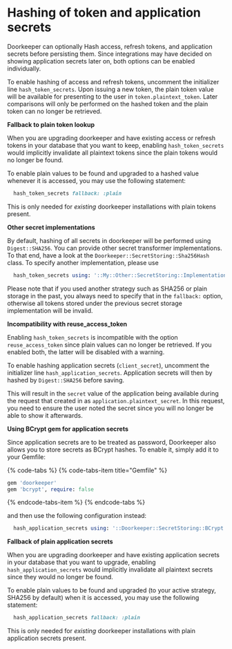 # Hashing of token and application secrets

Doorkeeper can optionally Hash access, refresh tokens, and application secrets before persisting them.
Since integrations may have decided on showing application secrets later on, both options can be enabled individually.

To enable hashing of access and refresh tokens, uncomment the initializer line `hash_token_secrets`.
Upon issuing a new token, the plain token value will be available for presenting to the user in `token.plaintext_token`.
Later comparisons will only be performed on the hashed token and the plain token can no longer be retrieved.

**Fallback to plain token lookup**

When you are upgrading doorkeeper and have existing access or refresh tokens in your database that you want to keep,
enabling `hash_token_secrets` would implicitly invalidate all plaintext tokens since the plain tokens would no longer be found.

To enable plain values to be found and upgraded to a hashed value whenever it is accessed, you may use the following statement:

```ruby
  hash_token_secrets fallback: :plain
```

This is only needed for _existing_ doorkeeper installations with plain tokens present.

**Other secret implementations**

By default, hashing of all secrets in doorkeeper will be performed using `Digest::SHA256`.
You can provide other secret transformer implementations. To that end, have a look at the `Doorkeeper::SecretStoring::Sha256Hash`
class. To specify another implementation, please use

```ruby
  hash_token_secrets using: '::My::Other::SecretStoring::Implementation'
```

Please note that if you used another strategy such as SHA256 or plain storage in the past, you always need to specify
that in the `fallback:` option, otherwise all tokens stored under the previous secret storage implementation will be invalid.

**Incompatibility with reuse_access_token**

Enabling `hash_token_secrets` is incompatible with the option `reuse_access_token`
since plain values can no longer be retrieved. If you enabled both,
the latter will be disabled with a warning.

To enable hashing application secrets (`client_secret`), uncomment the initializer line `hash_application_secrets`.
Application secrets will then by hashed by `Digest::SHA256` before saving.

This will result in the `secret` value of the application being available during the request that created in as `application.plaintext_secret`.
In this request, you need to ensure the user noted the secret since you will no longer be able to show it afterwards.


**Using BCrypt gem for application secrets**

Since application secrets are to be treated as password, Doorkeeper also allows you to store secrets as BCrypt hashes.
To enable it, simply add it to your Gemfile: 

{% code-tabs %}
{% code-tabs-item title="Gemfile" %}
```ruby
gem 'doorkeeper'
gem 'bcrypt', require: false
```
{% endcode-tabs-item %}
{% endcode-tabs %}

and then use the following configuration instead:

```ruby
  hash_application_secrets using: '::Doorkeeper::SecretStoring::BCrypt'
```

**Fallback of plain application secrets**

When you are upgrading doorkeeper and have existing application secrets in your database that you want to upgrade,
enabling `hash_application_secrets` would implicitly invalidate all plaintext secrets since they would no longer be found.

To enable plain values to be found and upgraded (to your active strategy, SHA256 by default) when it is accessed, you may use the following statement:

```ruby
  hash_application_secrets fallback: :plain
```

This is only needed for _existing_ doorkeeper installations with plain application secrets present.

